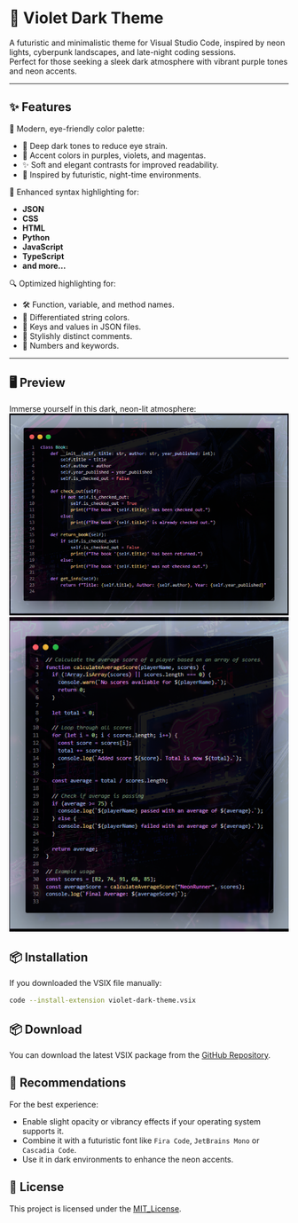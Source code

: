 # 🌌 Violet Dark Theme

A futuristic and minimalistic theme for Visual Studio Code, inspired by neon lights, cyberpunk landscapes, and late-night coding sessions.  
Perfect for those seeking a sleek dark atmosphere with vibrant purple tones and neon accents.

---

## ✨ Features

🎨 Modern, eye-friendly color palette:

- 🖤 Deep dark tones to reduce eye strain.
- 💜 Accent colors in purples, violets, and magentas.
- ✨ Soft and elegant contrasts for improved readability.
- 🌃 Inspired by futuristic, night-time environments.

📝 Enhanced syntax highlighting for:

- **JSON**
- **CSS**
- **HTML**
- **Python**
- **JavaScript**
- **TypeScript**
- **and more...**

🔍 Optimized highlighting for:

- 🛠️ Function, variable, and method names.
- 💬 Differentiated string colors.
- 📑 Keys and values in JSON files.
- 💭 Stylishly distinct comments.
- 🔢 Numbers and keywords.

---

## 🖥️ Preview

Immerse yourself in this dark, neon-lit atmosphere:
![preview_theme](preview2.png)
![preview_theme](preview.png)

## 📦 Installation

If you downloaded the VSIX file manually:

```bash
code --install-extension violet-dark-theme.vsix
```

## 📦 Download

You can download the latest VSIX package from the [GitHub Repository](https://github.com/ZomboySoul/violet-dark-theme).

## 📌 Recommendations

For the best experience:

- Enable slight opacity or vibrancy effects if your operating system supports it.
- Combine it with a futuristic font like `Fira Code`, `JetBrains Mono` or `Cascadia Code`.
- Use it in dark environments to enhance the neon accents.

## 📖 License

This project is licensed under the [MIT_License](https://opensource.org/licenses/MIT).
